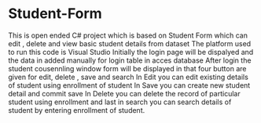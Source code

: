 # Student-Form
This is open ended C# project which is  based on  Student Form which can edit , delete and view basic student details from dataset
The platform used to run this code is Visual Studio 
Initially the login page will be dispalyed and the data in added manually for login table in acces database
After login the student cousennling window form will be displayed in that four button are given for edit, delete , save and search
In Edit you can edit  existing details of student using enrollment of student 
In Save you can create new student detail and commit save
In Delete you can delete the record of particular student using enrollment and last in search you can search details of student by entering enrollment of student.

